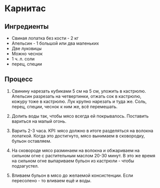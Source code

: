 # Карнитас

## Ингредиенты

- Свиная лопатка без кости - 2 кг
- Апельсин - 1 большой или два маленьких
- Две луковицы
- Можно чеснок
- 1 ч. л. соли
- перец, специи

## Процесс

1. Свинину нарезать кубиками 5 см на 5 см, уложить в кастрюлю. Апельсин разрезать на четвертинки, отжать
сок в кастрюлю, кожуру тоже в кастрюлю. Лук крупно нарезать и туда же. Соль, перец, специи, чеснок к ним же, всё перемешать.

2. Долить воды так, чтобы мясо всегда ей покрывалось. Поставить вариться на малый огонь.

3. Варить 2-3 часа. KPI: мясо должно в итоге разделяться на волокна лопаткой. Когда это достигнуто, мясо вынимаем в сковородку, бульон оставляем.

4. На сковороде мясо разминаем на волокна и обжариваем на сильном огне с растительным маслом 20-30 минут. В это же время на сильном огне выпариваем бульон из кастрюли - чтобы подзагустел.

5. Вливаем бульон в мясо до желаемой консистенции. Если пересолено - то вливаем ещё и воды.
